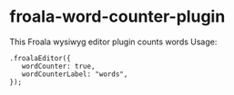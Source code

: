 # froala-word-counter-plugin
This Froala wysiwyg editor plugin counts words
Usage:
```
.froalaEditor({
   wordCounter: true,
   wordCounterLabel: "words",
});      
```
